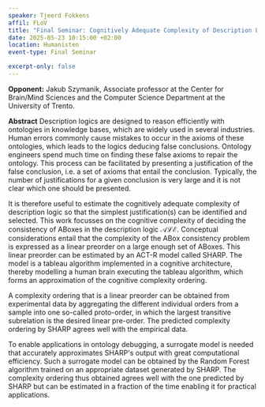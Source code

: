 ```yaml
---
speaker: Tjeerd Fokkens
affil: FLoV
title: "Final Seminar: Cognitively Adequate Complexity of Description Logic"
date: 2025-05-23 10:15:00 +02:00
location: Humanisten
event-type: Final Seminar

excerpt-only: false
---
```

__Opponent:__ Jakub Szymanik, Associate professor at the Center for Brain/Mind Sciences and the Computer Science Department at the University of Trento.

**Abstract**
Description logics are designed to reason efficiently with ontologies in knowledge bases, which are widely used in several industries.
Human errors commonly cause mistakes to occur in the axioms of these ontologies, which leads to the logics deducing false conclusions.
Ontology engineers spend much time on finding these false axioms to repair the ontology.
This process can be facilitated by presenting a justification of the false conclusion, i.e. a set of axioms that entail the conclusion.
Typically, the number of justifications for a given conclusion is very large and it is not clear which one should be presented.

<!--more-->
 
It is therefore useful to estimate the cognitively adequate complexity of description logic so that the simplest justification(s) can be identified and selected.
This work focusses on the cognitive complexity of deciding the consistency of ABoxes in the description logic $\mathcal{ALE}$.
Conceptual considerations entail that the complexity of the ABox consistency problem is expressed as a linear preorder on a large enough set of ABoxes.
This linear preorder can be estimated by an ACT-R model called SHARP.
The model is a tableau algorithm implemented in a cognitive architecture, thereby modelling a human brain executing the tableau algorithm, which forms an approximation of the cognitive complexity ordering.
 
A complexity ordering that is a linear preorder can be obtained from experimental data by aggregating the different individual orders from a sample into one so-called proto-order, in which the largest transitive subrelation is the desired linear pre-order.
The predicted complexity ordering by SHARP agrees well with the empirical data.
 
To enable applications in ontology debugging, a surrogate model is needed that accurately approximates SHARP's output with great computational efficiency.
Such a surrogate model can be obtained by the Random Forest algorithm trained on an appropriate dataset generated by SHARP.
The complexity ordering thus obtained agrees well with the one predicted by SHARP but can be estimated in a fraction of the time enabling it for practical applications.